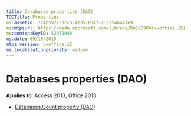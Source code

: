 ```yaml
---
title: Databases properties (DAO)
TOCTitle: Properties
ms:assetid: 724b5522-3cc5-4135-8d4f-23c254b44fe9
ms:mtpsurl: https://msdn.microsoft.com/library/Dn160984(v=office.15)
ms:contentKeyID: 52072948
ms.date: 09/18/2015
mtps_version: v=office.15
ms.localizationpriority: medium
---
```


# Databases properties (DAO)

**Applies to**: Access 2013, Office 2013

- [Databases.Count property (DAO)](databases-count-property-dao.md)

